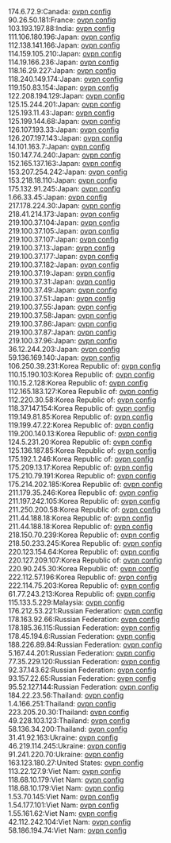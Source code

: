 174.6.72.9:Canada: [ovpn config](vpn/174_6_72_9.ovpn)  
90.26.50.181:France: [ovpn config](vpn/90_26_50_181.ovpn)  
103.193.197.88:India: [ovpn config](vpn/103_193_197_88.ovpn)  
111.106.180.196:Japan: [ovpn config](vpn/111_106_180_196.ovpn)  
112.138.141.166:Japan: [ovpn config](vpn/112_138_141_166.ovpn)  
114.159.105.210:Japan: [ovpn config](vpn/114_159_105_210.ovpn)  
114.19.166.236:Japan: [ovpn config](vpn/114_19_166_236.ovpn)  
118.16.29.227:Japan: [ovpn config](vpn/118_16_29_227.ovpn)  
118.240.149.174:Japan: [ovpn config](vpn/118_240_149_174.ovpn)  
119.150.83.154:Japan: [ovpn config](vpn/119_150_83_154.ovpn)  
122.208.194.129:Japan: [ovpn config](vpn/122_208_194_129.ovpn)  
125.15.244.201:Japan: [ovpn config](vpn/125_15_244_201.ovpn)  
125.193.11.43:Japan: [ovpn config](vpn/125_193_11_43.ovpn)  
125.199.144.68:Japan: [ovpn config](vpn/125_199_144_68.ovpn)  
126.107.193.33:Japan: [ovpn config](vpn/126_107_193_33.ovpn)  
126.207.197.143:Japan: [ovpn config](vpn/126_207_197_143.ovpn)  
14.101.163.7:Japan: [ovpn config](vpn/14_101_163_7.ovpn)  
150.147.74.240:Japan: [ovpn config](vpn/150_147_74_240.ovpn)  
152.165.137.163:Japan: [ovpn config](vpn/152_165_137_163.ovpn)  
153.207.254.242:Japan: [ovpn config](vpn/153_207_254_242.ovpn)  
153.218.18.110:Japan: [ovpn config](vpn/153_218_18_110.ovpn)  
175.132.91.245:Japan: [ovpn config](vpn/175_132_91_245.ovpn)  
1.66.33.45:Japan: [ovpn config](vpn/1_66_33_45.ovpn)  
217.178.224.30:Japan: [ovpn config](vpn/217_178_224_30.ovpn)  
218.41.214.173:Japan: [ovpn config](vpn/218_41_214_173.ovpn)  
219.100.37.104:Japan: [ovpn config](vpn/219_100_37_104.ovpn)  
219.100.37.105:Japan: [ovpn config](vpn/219_100_37_105.ovpn)  
219.100.37.107:Japan: [ovpn config](vpn/219_100_37_107.ovpn)  
219.100.37.13:Japan: [ovpn config](vpn/219_100_37_13.ovpn)  
219.100.37.177:Japan: [ovpn config](vpn/219_100_37_177.ovpn)  
219.100.37.182:Japan: [ovpn config](vpn/219_100_37_182.ovpn)  
219.100.37.19:Japan: [ovpn config](vpn/219_100_37_19.ovpn)  
219.100.37.31:Japan: [ovpn config](vpn/219_100_37_31.ovpn)  
219.100.37.49:Japan: [ovpn config](vpn/219_100_37_49.ovpn)  
219.100.37.51:Japan: [ovpn config](vpn/219_100_37_51.ovpn)  
219.100.37.55:Japan: [ovpn config](vpn/219_100_37_55.ovpn)  
219.100.37.58:Japan: [ovpn config](vpn/219_100_37_58.ovpn)  
219.100.37.86:Japan: [ovpn config](vpn/219_100_37_86.ovpn)  
219.100.37.87:Japan: [ovpn config](vpn/219_100_37_87.ovpn)  
219.100.37.96:Japan: [ovpn config](vpn/219_100_37_96.ovpn)  
36.12.244.203:Japan: [ovpn config](vpn/36_12_244_203.ovpn)  
59.136.169.140:Japan: [ovpn config](vpn/59_136_169_140.ovpn)  
106.250.39.231:Korea Republic of: [ovpn config](vpn/106_250_39_231.ovpn)  
110.15.190.103:Korea Republic of: [ovpn config](vpn/110_15_190_103.ovpn)  
110.15.2.128:Korea Republic of: [ovpn config](vpn/110_15_2_128.ovpn)  
112.165.183.127:Korea Republic of: [ovpn config](vpn/112_165_183_127.ovpn)  
112.220.30.58:Korea Republic of: [ovpn config](vpn/112_220_30_58.ovpn)  
118.37.147.154:Korea Republic of: [ovpn config](vpn/118_37_147_154.ovpn)  
119.149.81.85:Korea Republic of: [ovpn config](vpn/119_149_81_85.ovpn)  
119.199.47.22:Korea Republic of: [ovpn config](vpn/119_199_47_22.ovpn)  
119.200.140.13:Korea Republic of: [ovpn config](vpn/119_200_140_13.ovpn)  
124.5.231.20:Korea Republic of: [ovpn config](vpn/124_5_231_20.ovpn)  
125.136.187.85:Korea Republic of: [ovpn config](vpn/125_136_187_85.ovpn)  
175.192.1.246:Korea Republic of: [ovpn config](vpn/175_192_1_246.ovpn)  
175.209.13.17:Korea Republic of: [ovpn config](vpn/175_209_13_17.ovpn)  
175.210.79.191:Korea Republic of: [ovpn config](vpn/175_210_79_191.ovpn)  
175.214.202.185:Korea Republic of: [ovpn config](vpn/175_214_202_185.ovpn)  
211.179.35.246:Korea Republic of: [ovpn config](vpn/211_179_35_246.ovpn)  
211.197.242.105:Korea Republic of: [ovpn config](vpn/211_197_242_105.ovpn)  
211.250.200.58:Korea Republic of: [ovpn config](vpn/211_250_200_58.ovpn)  
211.44.188.18:Korea Republic of: [ovpn config](vpn/211_44_188_18.ovpn)  
211.44.188.18:Korea Republic of: [ovpn config](vpn/211_44_188_18.ovpn)  
218.150.70.239:Korea Republic of: [ovpn config](vpn/218_150_70_239.ovpn)  
218.50.233.245:Korea Republic of: [ovpn config](vpn/218_50_233_245.ovpn)  
220.123.154.64:Korea Republic of: [ovpn config](vpn/220_123_154_64.ovpn)  
220.127.209.107:Korea Republic of: [ovpn config](vpn/220_127_209_107.ovpn)  
220.90.245.30:Korea Republic of: [ovpn config](vpn/220_90_245_30.ovpn)  
222.112.57.196:Korea Republic of: [ovpn config](vpn/222_112_57_196.ovpn)  
222.114.75.203:Korea Republic of: [ovpn config](vpn/222_114_75_203.ovpn)  
61.77.243.213:Korea Republic of: [ovpn config](vpn/61_77_243_213.ovpn)  
115.133.5.229:Malaysia: [ovpn config](vpn/115_133_5_229.ovpn)  
176.212.53.221:Russian Federation: [ovpn config](vpn/176_212_53_221.ovpn)  
178.163.92.66:Russian Federation: [ovpn config](vpn/178_163_92_66.ovpn)  
178.185.36.115:Russian Federation: [ovpn config](vpn/178_185_36_115.ovpn)  
178.45.194.6:Russian Federation: [ovpn config](vpn/178_45_194_6.ovpn)  
188.226.89.84:Russian Federation: [ovpn config](vpn/188_226_89_84.ovpn)  
5.167.44.201:Russian Federation: [ovpn config](vpn/5_167_44_201.ovpn)  
77.35.229.120:Russian Federation: [ovpn config](vpn/77_35_229_120.ovpn)  
92.37.143.62:Russian Federation: [ovpn config](vpn/92_37_143_62.ovpn)  
93.157.22.65:Russian Federation: [ovpn config](vpn/93_157_22_65.ovpn)  
95.52.127.144:Russian Federation: [ovpn config](vpn/95_52_127_144.ovpn)  
184.22.23.56:Thailand: [ovpn config](vpn/184_22_23_56.ovpn)  
1.4.166.251:Thailand: [ovpn config](vpn/1_4_166_251.ovpn)  
223.205.20.30:Thailand: [ovpn config](vpn/223_205_20_30.ovpn)  
49.228.103.123:Thailand: [ovpn config](vpn/49_228_103_123.ovpn)  
58.136.34.200:Thailand: [ovpn config](vpn/58_136_34_200.ovpn)  
31.41.92.163:Ukraine: [ovpn config](vpn/31_41_92_163.ovpn)  
46.219.114.245:Ukraine: [ovpn config](vpn/46_219_114_245.ovpn)  
91.241.220.70:Ukraine: [ovpn config](vpn/91_241_220_70.ovpn)  
163.123.180.27:United States: [ovpn config](vpn/163_123_180_27.ovpn)  
113.22.127.9:Viet Nam: [ovpn config](vpn/113_22_127_9.ovpn)  
118.68.10.179:Viet Nam: [ovpn config](vpn/118_68_10_179.ovpn)  
118.68.10.179:Viet Nam: [ovpn config](vpn/118_68_10_179.ovpn)  
1.53.70.145:Viet Nam: [ovpn config](vpn/1_53_70_145.ovpn)  
1.54.177.101:Viet Nam: [ovpn config](vpn/1_54_177_101.ovpn)  
1.55.161.62:Viet Nam: [ovpn config](vpn/1_55_161_62.ovpn)  
42.112.242.104:Viet Nam: [ovpn config](vpn/42_112_242_104.ovpn)  
58.186.194.74:Viet Nam: [ovpn config](vpn/58_186_194_74.ovpn)  
